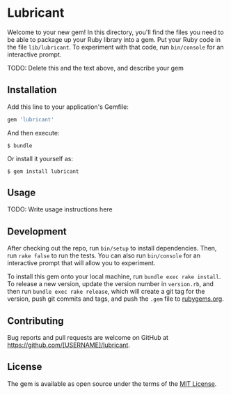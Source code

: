 # Lubricant

Welcome to your new gem! In this directory, you'll find the files you need to be able to package up your Ruby library into a gem. Put your Ruby code in the file `lib/lubricant`. To experiment with that code, run `bin/console` for an interactive prompt.

TODO: Delete this and the text above, and describe your gem

## Installation

Add this line to your application's Gemfile:

```ruby
gem 'lubricant'
```

And then execute:

    $ bundle

Or install it yourself as:

    $ gem install lubricant

## Usage

TODO: Write usage instructions here

## Development

After checking out the repo, run `bin/setup` to install dependencies. Then, run `rake false` to run the tests. You can also run `bin/console` for an interactive prompt that will allow you to experiment.

To install this gem onto your local machine, run `bundle exec rake install`. To release a new version, update the version number in `version.rb`, and then run `bundle exec rake release`, which will create a git tag for the version, push git commits and tags, and push the `.gem` file to [rubygems.org](https://rubygems.org).

## Contributing

Bug reports and pull requests are welcome on GitHub at https://github.com/[USERNAME]/lubricant.


## License

The gem is available as open source under the terms of the [MIT License](http://opensource.org/licenses/MIT).

